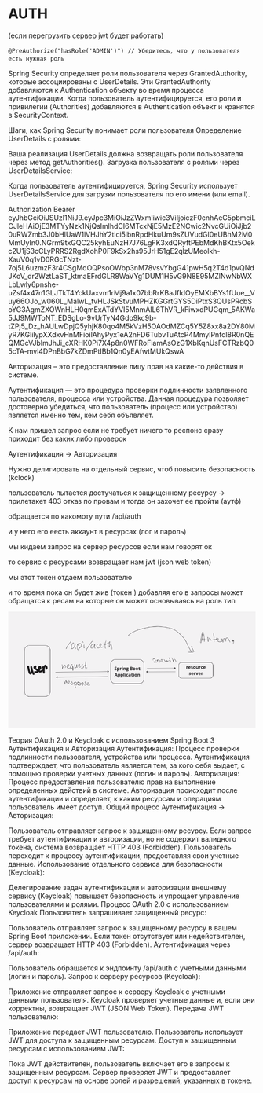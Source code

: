 # AUTH
(если перегрузить сервер jwt будет работать)


    @PreAuthorize("hasRole('ADMIN')") // Убедитесь, что у пользователя есть нужная роль

Spring Security определяет роли пользователя через GrantedAuthority, которые ассоциированы с UserDetails. Эти GrantedAuthority добавляются к Authentication объекту во время процесса аутентификации. Когда пользователь аутентифицируется, его роли и привилегии (Authorities) добавляются в Authentication объект и хранятся в SecurityContext.

Шаги, как Spring Security понимает роли пользователя
Определение UserDetails с ролями:

Ваша реализация UserDetails должна возвращать роли пользователя через метод getAuthorities().
Загрузка пользователя с ролями через UserDetailsService:

Когда пользователь аутентифицируется, Spring Security использует UserDetailsService для загрузки пользователя по его имени (или email).

Authorization Bearer eyJhbGciOiJSUzI1NiJ9.eyJpc3MiOiJzZWxmIiwic3ViIjoiczF0cnhAeC5pbmciLCJleHAiOjE3MTYyNzk1NjQsImlhdCI6MTcxNjE5MzE2NCwic2NvcGUiOiJjb20uRWZmb3J0bHlUaW1lVHJhY2tlci5lbnRpdHkuUm9sZUVudGl0eUBhM2M0MmUyIn0.NGrm9txGQC25kyhEuNzH7J76LgFK3xdQRyftPEbMdKhBKtx5Oekc2U1jS3cCLyPRRS2RgdXohP0F9kSx2hs95JrH51gE2qlzUMeolkh-XauV0q1vD0RGcTNzt-7oj5L6uzmzF3r4CSgMdOQPsoOWbp3nM78vsvYbgG41pwH5q2T4d1pvQNdJKoV_dr2WztLaST_ktmaEFrdGLR8WaVYg1DUM1H5vG9N8E95MZlNwNbWXLbLwly6pnshe-uZsf4x47n1GLJTkT4YckUaxvm1rMj9a1x07bbRrKBaJfIdOyEMXbBYs1fUue__Vuy66OJo_w060L_MalwL_tvHLJSkStvuMPHZKGGrtGYS5DiPtxS3QUsPRcbSoYG3AgmZXOWnHLH0qmExATdYVI5MnmAlL6ThVR_kFiwxdPUGqm_5AKWa5JJ9MWToNT_EDSgLo-9vUrTyN4Gdo9kc9b-tZPj5_Dz_hAULwDpjQ5yhjK80qo4M5kVzH5OAOdMZCq5Y5Z8xx8a2DY80MyR7KGlilypXXdxvHnMFioilAhyPyx1eA2nFD6TubvTuAtcP4MmylPnfdl8R0nQEQMGcVJbImJhJi_cXRHK0Pi7X4p8n0WFRoFlamAsOzG1XbKqnUsFCTRzbQ05cTA-mvl4DPnBbG7kZDmPtIBb1Qn0yEAfwtMUkQswA

Авторизация – это предоставление лицу прав на какие-то действия в
системе.    

Аутентификация — это процедура проверки подлинности заявленного
пользователя, процесса или устройства. Данная процедура позволяет
достоверно убедиться, что пользователь (процесс или устройство) является
именно тем, кем себя объявляет.


К нам пришел запрос если не требует ничего то респонс сразу приходит без каких либо проверок 

Аутентификация -> Авторизация

Нужно делигировать на отдельный сервис, чтоб повысить безопасность
(kclock)

пользователь пытается достучаться к защищенному ресурсу -> прилетакет 403 отказ по провам и тогда он захочет ее пройти (аутф)

обращается по какомоту пути /api/auth 


и у него его еесть аккаунт в ресурсах (лог и пароль)

мы кидаем запрос на сервер ресурсов если нам говорят ок 


то сервис с ресурсами возвращает нам jwt (json web token) 

мы этот токен отдаем пользователю 

и то время пока он будет жив (токен ) добавляя его в  запросы может обращатся к ресам на которые он может основываясь на роль тип

![auth.png](img%2Fauth.png)



Теория OAuth 2.0 и Keycloak с использованием Spring Boot 3
Аутентификация и Авторизация
Аутентификация: Процесс проверки подлинности пользователя, устройства или процесса. Аутентификация подтверждает, что пользователь является тем, за кого себя выдает, с помощью проверки учетных данных (логин и пароль).
Авторизация: Процесс предоставления пользователю прав на выполнение определенных действий в системе. Авторизация происходит после аутентификации и определяет, к каким ресурсам и операциям пользователь имеет доступ.
Общий процесс
Аутентификация -> Авторизация:

Пользователь отправляет запрос к защищенному ресурсу.
Если запрос требует аутентификации и авторизации, но не содержит валидного токена, система возвращает HTTP 403 (Forbidden).
Пользователь переходит к процессу аутентификации, предоставляя свои учетные данные.
Использование отдельного сервиса для безопасности (Keycloak):

Делегирование задач аутентификации и авторизации внешнему сервису (Keycloak) повышает безопасность и упрощает управление пользователями и ролями.
Процесс OAuth 2.0 с использованием Keycloak
Пользователь запрашивает защищенный ресурс:

Пользователь отправляет запрос к защищенному ресурсу в вашем Spring Boot приложении.
Если токен отсутствует или недействителен, сервер возвращает HTTP 403 (Forbidden).
Аутентификация через /api/auth:

Пользователь обращается к эндпоинту /api/auth с учетными данными (логин и пароль).
Запрос к серверу ресурсов (Keycloak):

Приложение отправляет запрос к серверу Keycloak с учетными данными пользователя.
Keycloak проверяет учетные данные и, если они корректны, возвращает JWT (JSON Web Token).
Передача JWT пользователю:

Приложение передает JWT пользователю.
Пользователь использует JWT для доступа к защищенным ресурсам.
Доступ к защищенным ресурсам с использованием JWT:

Пока JWT действителен, пользователь включает его в запросы к защищенным ресурсам.
Сервер проверяет JWT и предоставляет доступ к ресурсам на основе ролей и разрешений, указанных в токене.